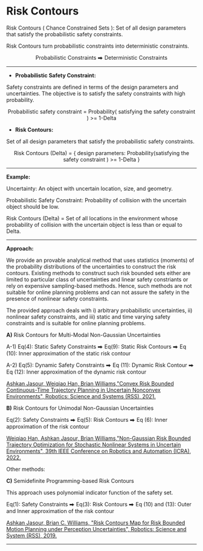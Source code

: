 # Risk Contours
Risk Contours ( Chance Constrained Sets ): Set of all design parameters that satisfy the probabilistic safety constraints.

Risk Contours turn probabilistic constraints into deterministic constraints.
<p align="center">
    Probabilistic Constraints ⮕ Deterministic Constraints
</p>

---




-  **Probabilistic Safety Constraint:**  

Safety constraints are defined in terms of the design parameters and uncertainties. The objective is to satisfy the safety constraints with high probability.

<p align="center">
    Probabilistic safety constraint = Probability( satisfying the safety constraint ) >= 1-Delta
</p>

- **Risk Contours:** 

Set of all design parameters that satisfy the probabilistic safety constraints.

<p align="center">
    Risk Contours (Delta) = { design parameters: Probability(satisfying the safety constraint ) >= 1-Delta }
</p>

---

**Example:** 

Uncertainty: An object with uncertain location, size, and geometry.

Probabilistic Safety Constraint: Probability of collision with the uncertain object should be low.

Risk Contours (Delta) = Set of all locations in the environment whose probability of collision with the uncertain object is less than or equal to Delta.

---

**Approach:** 

We provide an provable analytical method that uses statistics (moments) of the probability distributions of the uncertainties to construct the risk contours. Existing methods to construct such risk bounded sets either are limited to particular class of uncertainties and linear safety constriants or rely on expensive sampling-based methods. Hence, such methods are not suitable for online planning problems and can not assure the safety in the presence of nonlinear safety constraints. 

The provided approach deals with 
i) arbitrary probabilistic uncertainties, ii) nonlinear safety constraints, and iii) static and time varying safety constraints and is suitable for online planning problems.

**A)** Risk Contours for Multi-Modal Non-Gaussian Uncertainties

A-1) Eq(4): Static Safety Constraints ⮕  Eq(9): Static Risk Contours ⮕  Eq (10): Inner approximation of the static risk contour

A-2) Eq(5): Dynamic Safety Constraints ⮕ Eq (11): Dynamic Risk Contour ⮕ Eq (12): Inner approximation of the dynamic risk contour

[Ashkan Jasour, Weiqiao Han, Brian Williams,"Convex Risk Bounded Continuous-Time Trajectory Planning in Uncertain Nonconvex Environments", Robotics: Science and Systems (RSS), 2021.](http://www.roboticsproceedings.org/rss17/p069.pdf)


**B)** Risk Contours for Unimodal Non-Gaussian Uncertainties

Eq(2): Safety Constraints ⮕ Eq(5): Risk Contours ⮕ Eq (6): Inner approximation of the risk contour


[Weiqiao Han, Ashkan Jasour, Brian Williams,"Non-Gaussian Risk Bounded Trajectory Optimization for Stochastic Nonlinear Systems in Uncertain Environments", 39th IEEE Conference on Robotics and Automation (ICRA), 2022.](https://arxiv.org/pdf/2203.03038.pdf)


Other methods:

**C)** Semidefinite Programming-based Risk Contours

This approach uses polynomial indicator function of the safety set.

Eq(1): Safety Constraints ⮕ Eq(3): Risk Contours ⮕ Eq (10) and (13): Outer and Inner approximation of the risk contour


[Ashkan Jasour, Brian C. Williams, "Risk Contours Map for Risk Bounded Motion Planning under Perception Uncertainties", Robotics: Science and System (RSS), 2019.](http://www.roboticsproceedings.org/rss15/p56.pdf)

---






